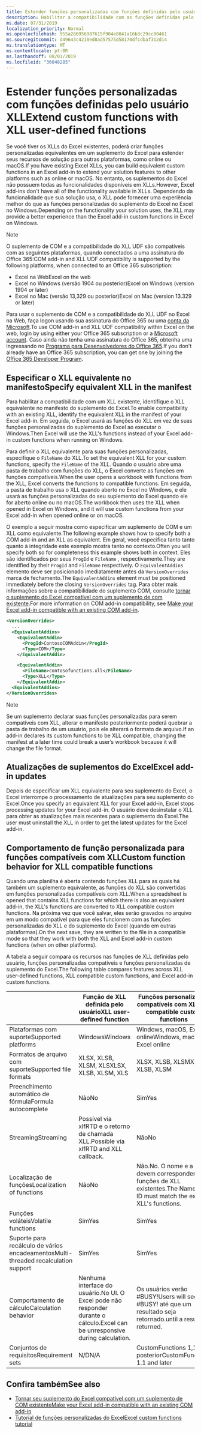 ```yaml
---
title: Estender funções personalizadas com funções definidas pelo usuário XLL
description: Habilitar a compatibilidade com as funções definidas pelo usuário do Excel XLL que possuem funcionalidade equivalente às suas funções personalizadas
ms.date: 07/31/2019
localization_priority: Normal
ms.openlocfilehash: 955a286956987615f904e8041a16b3c29cc80461
ms.sourcegitcommit: d49643c4218ed8ad57575d58170dfcdbaf312d14
ms.translationtype: MT
ms.contentlocale: pt-BR
ms.lasthandoff: 08/01/2019
ms.locfileid: "36048285"
---
```

# <a name="extend-custom-functions-with-xll-user-defined-functions"></a><span data-ttu-id="705b5-103">Estender funções personalizadas com funções definidas pelo usuário XLL</span><span class="sxs-lookup"><span data-stu-id="705b5-103">Extend custom functions with XLL user-defined functions</span></span>

<span data-ttu-id="705b5-104">Se você tiver os XLLs do Excel existentes, poderá criar funções personalizadas equivalentes em um suplemento do Excel para estender seus recursos de solução para outras plataformas, como online ou macOS.</span><span class="sxs-lookup"><span data-stu-id="705b5-104">If you have existing Excel XLLs, you can build equivalent custom functions in an Excel add-in to extend your solution features to other platforms such as online or macOS.</span></span> <span data-ttu-id="705b5-105">No entanto, os suplementos do Excel não possuem todas as funcionalidades disponíveis em XLLs.</span><span class="sxs-lookup"><span data-stu-id="705b5-105">However, Excel add-ins don't have all of the functionality available in XLLs.</span></span> <span data-ttu-id="705b5-106">Dependendo da funcionalidade que sua solução usa, o XLL pode fornecer uma experiência melhor do que as funções personalizadas do suplemento do Excel no Excel no Windows.</span><span class="sxs-lookup"><span data-stu-id="705b5-106">Depending on the functionality your solution uses, the XLL may provide a better experience than the Excel add-in custom functions in Excel on Windows.</span></span>

> [!NOTE]
> <span data-ttu-id="705b5-107">O suplemento de COM e a compatibilidade do XLL UDF são compatíveis com as seguintes plataformas, quando conectados a uma assinatura do Office 365:</span><span class="sxs-lookup"><span data-stu-id="705b5-107">COM add-in and XLL UDF compatibility is supported by the following platforms, when connected to an Office 365 subscription:</span></span>
> - <span data-ttu-id="705b5-108">Excel na Web</span><span class="sxs-lookup"><span data-stu-id="705b5-108">Excel on the web</span></span>
> - <span data-ttu-id="705b5-109">Excel no Windows (versão 1904 ou posterior)</span><span class="sxs-lookup"><span data-stu-id="705b5-109">Excel on Windows (version 1904 or later)</span></span>
> - <span data-ttu-id="705b5-110">Excel no Mac (versão 13,329 ou posterior)</span><span class="sxs-lookup"><span data-stu-id="705b5-110">Excel on Mac (version 13.329 or later)</span></span>
> 
> <span data-ttu-id="705b5-111">Para usar o suplemento de COM e a compatibilidade do XLL UDF no Excel na Web, faça logon usando sua assinatura do Office 365 ou uma [conta da Microsoft](https://account.microsoft.com/account).</span><span class="sxs-lookup"><span data-stu-id="705b5-111">To use COM add-in and XLL UDF compatibility within Excel on the web, login by using either your Office 365 subscription or a [Microsoft account](https://account.microsoft.com/account).</span></span> <span data-ttu-id="705b5-112">Caso ainda não tenha uma assinatura do Office 365, obtenha uma ingressando no [Programa para Desenvolvedores do Office 365](https://developer.microsoft.com/office/dev-program).</span><span class="sxs-lookup"><span data-stu-id="705b5-112">If you don't already have an Office 365 subscription, you can get one by joining the [Office 365 Developer Program](https://developer.microsoft.com/office/dev-program).</span></span>

## <a name="specify-equivalent-xll-in-the-manifest"></a><span data-ttu-id="705b5-113">Especificar o XLL equivalente no manifesto</span><span class="sxs-lookup"><span data-stu-id="705b5-113">Specify equivalent XLL in the manifest</span></span>

<span data-ttu-id="705b5-114">Para habilitar a compatibilidade com um XLL existente, identifique o XLL equivalente no manifesto do suplemento do Excel.</span><span class="sxs-lookup"><span data-stu-id="705b5-114">To enable compatibility with an existing XLL, identify the equivalent XLL in the manifest of your Excel add-in.</span></span> <span data-ttu-id="705b5-115">Em seguida, o Excel usará as funções do XLL em vez de suas funções personalizadas do suplemento do Excel ao executar o Windows.</span><span class="sxs-lookup"><span data-stu-id="705b5-115">Then Excel will use the XLL's functions instead of your Excel add-in custom functions when running on Windows.</span></span>

<span data-ttu-id="705b5-116">Para definir o XLL equivalente para suas funções personalizadas, especifique o `FileName` do XLL.</span><span class="sxs-lookup"><span data-stu-id="705b5-116">To set the equivalent XLL for your custom functions, specify the `FileName` of the XLL.</span></span> <span data-ttu-id="705b5-117">Quando o usuário abre uma pasta de trabalho com funções do XLL, o Excel converte as funções em funções compatíveis.</span><span class="sxs-lookup"><span data-stu-id="705b5-117">When the user opens a workbook with functions from the XLL, Excel converts the functions to compatible functions.</span></span> <span data-ttu-id="705b5-118">Em seguida, a pasta de trabalho usa o XLL quando aberto no Excel no Windows, e ele usará as funções personalizadas do seu suplemento do Excel quando ele for aberto online ou no macOS.</span><span class="sxs-lookup"><span data-stu-id="705b5-118">The workbook then uses the XLL when opened in Excel on Windows, and it will use custom functions from your Excel add-in when opened online or on macOS.</span></span>

<span data-ttu-id="705b5-119">O exemplo a seguir mostra como especificar um suplemento de COM e um XLL como equivalente.</span><span class="sxs-lookup"><span data-stu-id="705b5-119">The following example shows how to specify both a COM add-in and an XLL as equivalent.</span></span> <span data-ttu-id="705b5-120">Em geral, você especifica tanto tanto quanto à integridade este exemplo mostra tanto no contexto.</span><span class="sxs-lookup"><span data-stu-id="705b5-120">Often you will specify both so for completeness this example shows both in context.</span></span> <span data-ttu-id="705b5-121">Eles são identificados por seus `ProgId` e `FileName` , respectivamente.</span><span class="sxs-lookup"><span data-stu-id="705b5-121">They are identified by their `ProgId` and `FileName` respectively.</span></span> <span data-ttu-id="705b5-122">O `EquivalentAddins` elemento deve ser posicionado imediatamente antes da `VersionOverrides` marca de fechamento.</span><span class="sxs-lookup"><span data-stu-id="705b5-122">The `EquivalentAddins` element must be positioned immediately before the closing `VersionOverrides` tag.</span></span> <span data-ttu-id="705b5-123">Para obter mais informações sobre a compatibilidade do suplemento COM, consulte [tornar o suplemento do Excel compatível com um suplemento de com existente](../develop/make-office-add-in-compatible-with-existing-com-add-in.md).</span><span class="sxs-lookup"><span data-stu-id="705b5-123">For more information on COM add-in compatibility, see [Make your Excel add-in compatible with an existing COM add-in](../develop/make-office-add-in-compatible-with-existing-com-add-in.md).</span></span>

```xml
<VersionOverrides>
  ...
  <EquivalentAddins>
    <EquivalentAddin>
      <ProgId>ContosoCOMAddin</ProgId>
      <Type>COM</Type>
    </EquivalentAddin>

    <EquivalentAddin>
      <FileName>contosofunctions.xll</FileName>
      <Type>XLL</Type>
    </EquivalentAddin>
  <EquivalentAddins>
</VersionOverrides>
```

> [!NOTE]
> <span data-ttu-id="705b5-124">Se um suplemento declarar suas funções personalizadas para serem compatíveis com XLL, alterar o manifesto posteriormente poderá quebrar a pasta de trabalho de um usuário, pois ele alterará o formato de arquivo.</span><span class="sxs-lookup"><span data-stu-id="705b5-124">If an add-in declares its custom functions to be XLL compatible, changing the manifest at a later time could break a user’s workbook because it will change the file format.</span></span>

## <a name="excel-add-in-updates"></a><span data-ttu-id="705b5-125">Atualizações de suplementos do Excel</span><span class="sxs-lookup"><span data-stu-id="705b5-125">Excel add-in updates</span></span>

<span data-ttu-id="705b5-126">Depois de especificar um XLL equivalente para seu suplemento do Excel, o Excel interrompe o processamento de atualizações para seu suplemento do Excel.</span><span class="sxs-lookup"><span data-stu-id="705b5-126">Once you specify an equivalent XLL for your Excel add-in, Excel stops processing updates for your Excel add-in.</span></span> <span data-ttu-id="705b5-127">O usuário deve desinstalar o XLL para obter as atualizações mais recentes para o suplemento do Excel.</span><span class="sxs-lookup"><span data-stu-id="705b5-127">The user must uninstall the XLL in order to get the latest updates for the Excel add-in.</span></span>

## <a name="custom-function-behavior-for-xll-compatible-functions"></a><span data-ttu-id="705b5-128">Comportamento de função personalizada para funções compatíveis com XLL</span><span class="sxs-lookup"><span data-stu-id="705b5-128">Custom function behavior for XLL compatible functions</span></span>

<span data-ttu-id="705b5-129">Quando uma planilha é aberta contendo funções XLL para as quais há também um suplemento equivalente, as funções do XLL são convertidas em funções personalizadas compatíveis com XLL.</span><span class="sxs-lookup"><span data-stu-id="705b5-129">When a spreadsheet is opened that contains XLL functions for which there is also an equivalent add-in, the XLL's functions are converted to XLL compatible custom functions.</span></span> <span data-ttu-id="705b5-130">Na próxima vez que você salvar, eles serão gravados no arquivo em um modo compatível para que eles funcionem com as funções personalizadas do XLL e do suplemento do Excel (quando em outras plataformas).</span><span class="sxs-lookup"><span data-stu-id="705b5-130">On the next save, they are written to the file in a compatible mode so that they work with both the XLL and Excel add-in custom functions (when on other platforms).</span></span>

<span data-ttu-id="705b5-131">A tabela a seguir compara os recursos nas funções de XLL definidas pelo usuário, funções personalizadas compatíveis e funções personalizadas de suplemento do Excel.</span><span class="sxs-lookup"><span data-stu-id="705b5-131">The following table compares features across XLL user-defined functions, XLL compatible custom functions, and Excel add-in custom functions.</span></span>

|         |<span data-ttu-id="705b5-132">Função de XLL definida pelo usuário</span><span class="sxs-lookup"><span data-stu-id="705b5-132">XLL user-defined function</span></span> |<span data-ttu-id="705b5-133">Funções personalizadas compatíveis com XLL</span><span class="sxs-lookup"><span data-stu-id="705b5-133">XLL compatible custom functions</span></span> |<span data-ttu-id="705b5-134">Função personalizada de suplemento do Excel</span><span class="sxs-lookup"><span data-stu-id="705b5-134">Excel add-in custom function</span></span> |
|---------|---------|---------|---------|
| <span data-ttu-id="705b5-135">Plataformas com suporte</span><span class="sxs-lookup"><span data-stu-id="705b5-135">Supported platforms</span></span> | <span data-ttu-id="705b5-136">Windows</span><span class="sxs-lookup"><span data-stu-id="705b5-136">Windows</span></span> | <span data-ttu-id="705b5-137">Windows, macOS, Excel online</span><span class="sxs-lookup"><span data-stu-id="705b5-137">Windows, macOS, Excel online</span></span> | <span data-ttu-id="705b5-138">Windows, macOS, Excel online</span><span class="sxs-lookup"><span data-stu-id="705b5-138">Windows, macOS, Excel online</span></span> |
| <span data-ttu-id="705b5-139">Formatos de arquivo com suporte</span><span class="sxs-lookup"><span data-stu-id="705b5-139">Supported file formats</span></span> | <span data-ttu-id="705b5-140">XLSX, XLSB, XLSM, XLS</span><span class="sxs-lookup"><span data-stu-id="705b5-140">XLSX, XLSB, XLSM, XLS</span></span> | <span data-ttu-id="705b5-141">XLSX, XLSB, XLSM</span><span class="sxs-lookup"><span data-stu-id="705b5-141">XLSX, XLSB, XLSM</span></span> | <span data-ttu-id="705b5-142">XLSX, XLSB, XLSM</span><span class="sxs-lookup"><span data-stu-id="705b5-142">XLSX, XLSB, XLSM</span></span> |
| <span data-ttu-id="705b5-143">Preenchimento automático de fórmula</span><span class="sxs-lookup"><span data-stu-id="705b5-143">Formula autocomplete</span></span> | <span data-ttu-id="705b5-144">Não</span><span class="sxs-lookup"><span data-stu-id="705b5-144">No</span></span> | <span data-ttu-id="705b5-145">Sim</span><span class="sxs-lookup"><span data-stu-id="705b5-145">Yes</span></span> | <span data-ttu-id="705b5-146">Sim</span><span class="sxs-lookup"><span data-stu-id="705b5-146">Yes</span></span> |
| <span data-ttu-id="705b5-147">Streaming</span><span class="sxs-lookup"><span data-stu-id="705b5-147">Streaming</span></span> | <span data-ttu-id="705b5-148">Possível via xlfRTD e o retorno de chamada XLL.</span><span class="sxs-lookup"><span data-stu-id="705b5-148">Possible via xlfRTD and XLL callback.</span></span> | <span data-ttu-id="705b5-149">Não</span><span class="sxs-lookup"><span data-stu-id="705b5-149">No</span></span> | <span data-ttu-id="705b5-150">Sim</span><span class="sxs-lookup"><span data-stu-id="705b5-150">Yes</span></span> |
| <span data-ttu-id="705b5-151">Localização de funções</span><span class="sxs-lookup"><span data-stu-id="705b5-151">Localization of functions</span></span> | <span data-ttu-id="705b5-152">Não</span><span class="sxs-lookup"><span data-stu-id="705b5-152">No</span></span> | <span data-ttu-id="705b5-153">Não.</span><span class="sxs-lookup"><span data-stu-id="705b5-153">No.</span></span> <span data-ttu-id="705b5-154">O nome e a ID devem corresponder às funções de XLL existentes.</span><span class="sxs-lookup"><span data-stu-id="705b5-154">The Name and ID must match the existing XLL's functions.</span></span> | <span data-ttu-id="705b5-155">Sim</span><span class="sxs-lookup"><span data-stu-id="705b5-155">Yes</span></span> |
| <span data-ttu-id="705b5-156">Funções voláteis</span><span class="sxs-lookup"><span data-stu-id="705b5-156">Volatile functions</span></span> | <span data-ttu-id="705b5-157">Sim</span><span class="sxs-lookup"><span data-stu-id="705b5-157">Yes</span></span> | <span data-ttu-id="705b5-158">Sim</span><span class="sxs-lookup"><span data-stu-id="705b5-158">Yes</span></span> | <span data-ttu-id="705b5-159">Sim</span><span class="sxs-lookup"><span data-stu-id="705b5-159">Yes</span></span> |
| <span data-ttu-id="705b5-160">Suporte para recálculo de vários encadeamentos</span><span class="sxs-lookup"><span data-stu-id="705b5-160">Multi-threaded recalculation support</span></span> | <span data-ttu-id="705b5-161">Sim</span><span class="sxs-lookup"><span data-stu-id="705b5-161">Yes</span></span> | <span data-ttu-id="705b5-162">Sim</span><span class="sxs-lookup"><span data-stu-id="705b5-162">Yes</span></span> | <span data-ttu-id="705b5-163">Sim</span><span class="sxs-lookup"><span data-stu-id="705b5-163">Yes</span></span> |
| <span data-ttu-id="705b5-164">Comportamento de cálculo</span><span class="sxs-lookup"><span data-stu-id="705b5-164">Calculation behavior</span></span> | <span data-ttu-id="705b5-165">Nenhuma interface do usuário.</span><span class="sxs-lookup"><span data-stu-id="705b5-165">No UI.</span></span> <span data-ttu-id="705b5-166">O Excel pode não responder durante o cálculo.</span><span class="sxs-lookup"><span data-stu-id="705b5-166">Excel can be unresponsive during calculation.</span></span> | <span data-ttu-id="705b5-167">Os usuários verão #BUSY!</span><span class="sxs-lookup"><span data-stu-id="705b5-167">Users will see #BUSY!</span></span> <span data-ttu-id="705b5-168">até que um resultado seja retornado.</span><span class="sxs-lookup"><span data-stu-id="705b5-168">until a result is returned.</span></span> | <span data-ttu-id="705b5-169">Os usuários verão #BUSY!</span><span class="sxs-lookup"><span data-stu-id="705b5-169">Users will see #BUSY!</span></span> <span data-ttu-id="705b5-170">até que um resultado seja retornado.</span><span class="sxs-lookup"><span data-stu-id="705b5-170">until a result is returned.</span></span> |
| <span data-ttu-id="705b5-171">Conjuntos de requisitos</span><span class="sxs-lookup"><span data-stu-id="705b5-171">Requirement sets</span></span> | <span data-ttu-id="705b5-172">N/D</span><span class="sxs-lookup"><span data-stu-id="705b5-172">N/A</span></span> | <span data-ttu-id="705b5-173">CustomFunctions 1,1 e posterior</span><span class="sxs-lookup"><span data-stu-id="705b5-173">CustomFunctions 1.1 and later</span></span> | <span data-ttu-id="705b5-174">CustomFunctions 1,1 e posterior</span><span class="sxs-lookup"><span data-stu-id="705b5-174">CustomFunctions 1.1 and later</span></span> |

## <a name="see-also"></a><span data-ttu-id="705b5-175">Confira também</span><span class="sxs-lookup"><span data-stu-id="705b5-175">See also</span></span>

- [<span data-ttu-id="705b5-176">Tornar seu suplemento do Excel compatível com um suplemento de COM existente</span><span class="sxs-lookup"><span data-stu-id="705b5-176">Make your Excel add-in compatible with an existing COM add-in</span></span>](../develop/make-office-add-in-compatible-with-existing-com-add-in.md)
- [<span data-ttu-id="705b5-177">Tutorial de funções personalizadas do Excel</span><span class="sxs-lookup"><span data-stu-id="705b5-177">Excel custom functions tutorial</span></span>](../tutorials/excel-tutorial-create-custom-functions.md)
